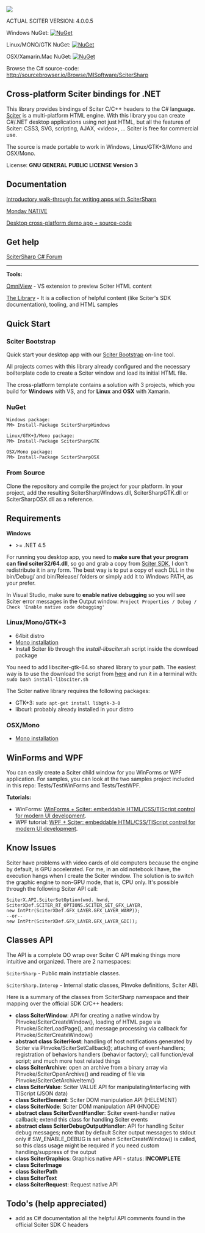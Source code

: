 ![](http://misoftware.rs/Content/BlogCDN/csharp-bindings.png)

ACTUAL SCITER VERSION: 4.0.0.5

Windows NuGet: [![NuGet](https://img.shields.io/badge/nuget-v2.0.9-blue.svg)](https://www.nuget.org/packages/SciterSharpWindows/)

Linux/MONO/GTK NuGet: [![NuGet](https://img.shields.io/badge/nuget-v2.0.9-blue.svg)](https://www.nuget.org/packages/SciterSharpGTK/)

OSX/Xamarin.Mac NuGet: [![NuGet](https://img.shields.io/badge/nuget-v2.0.9-blue.svg)](https://www.nuget.org/packages/SciterSharpOSX/)

Browse the C# source-code: http://sourcebrowser.io/Browse/MISoftware/SciterSharp

## Cross-platform Sciter bindings for .NET

This library provides bindings of Sciter C/C++ headers to the C# language. [Sciter](http://sciter.com/download/) is a multi-platform HTML engine. With this library you can create C#/.NET desktop applications using not just HTML, but all the features of Sciter: CSS3, SVG, scripting, AJAX, &lt;video&gt;, ... Sciter is free for commercial use.

The source is made portable to work in Windows, Linux/GTK+3/Mono and OSX/Mono.

License: **GNU GENERAL PUBLIC LICENSE Version 3**

## Documentation

[Introductory walk-through for writing apps with SciterSharp](http://www.codeproject.com/Articles/1057199/Sciter-HTML-Csharp-based-desktop-apps-walkthrough)

[Monday NATIVE]()

[Desktop cross-platform demo app + source-code](https://github.com/midiway/OctoDeskdex)

## Get help

[SciterSharp C# Forum](http://sciter.com/forums/forum/scitersharp-c/)

---

**Tools:**

[OmniView](http://misoftware.rs/Home/Post/OmniView) - VS extension to preview Sciter HTML content

[The Library](http://misoftware.rs/Home/Post/TheLibrary) - It is a collection of helpful content (like Sciter's SDK documentation), tooling, and HTML samples

## Quick Start

### Sciter Bootstrap

Quick start your desktop app with our [Sciter Bootstrap](http://misoftware.rs/Bootstrap) on-line tool.

All projects comes with this library already configured and the necessary boilterplate code to create a Sciter window and load its initial HTML file.

The cross-platform template contains a solution with 3 projects, which you build for **Windows** with VS, and for **Linux** and **OSX** with Xamarin.

### NuGet

```
Windows package:
PM> Install-Package SciterSharpWindows

Linux/GTK+3/Mono package:
PM> Install-Package SciterSharpGTK

OSX/Mono package:
PM> Install-Package SciterSharpOSX
```

### From Source

Clone the repository and compile the project for your platform. In your project, add the resulting SciterSharpWindows.dll, SciterSharpGTK.dll or SciterSharpOSX.dll as a reference.

## Requirements

**Windows**

- &gt;= .NET 4.5

For running you desktop app, you need to **make sure that your program can find sciter32/64.dll**, so go and grab a copy from [Sciter SDK](http://sciter.com/sdk/sciter-sdk-3.zip), I don't redistribute it in any form. The best way is to put a copy of each DLL in the bin/Debug/ and bin/Release/ folders or simply add it to Windows PATH, as your prefer.

In Visual Studio, make sure to **enable native debugging** so you will see Sciter error messages in the Output window: ```Project Properties / Debug / Check 'Enable native code debugging'```
 
### Linux/Mono/GTK+3

- 64bit distro
- [Mono installation](http://www.mono-project.com/docs/getting-started/install/linux/)
- Install Sciter lib through the *install-libsciter.sh* script inside the download package

You need to add libsciter-gtk-64.so shared library to your path. The easiest way is to use the download the script from [here](https://raw.githubusercontent.com/midiway/SciterBootstrap-CSharp/TemplateMultiPlatform/install-libsciter.sh) and run it in a terminal with: ```sudo bash install-libsciter.sh```

The Sciter native library requires the following packages:

- GTK+3: ```sudo apt-get install libgtk-3-0```
- libcurl: probably already installed in your distro

### OSX/Mono

- [Mono installation](http://www.mono-project.com/docs/getting-started/install/mac/)

## WinForms and WPF

You can easily create a Sciter child window for you WinForms or WPF application. For samples, you can look at the two samples project included in this repo: Tests/TestWinForms and Tests/TestWPF.

**Tutorials:**

- WinForms: [WinForms + Sciter: embeddable HTML/CSS/TIScript control for modern UI development](https://www.codeproject.com/Articles/1162179/WinForms-plusSciter-embeddable-HTML-CSS-TIScript-c).
- WPF tutorial: [WPF + Sciter: embeddable HTML/CSS/TIScript control for modern UI development](https://www.codeproject.com/Articles/1166329/WPF-plus-Sciter-Embeddable-HTML-CSS-TIScript-Contr).


## Know Issues

Sciter have problems with video cards of old computers because the engine by default, is GPU accelerated. For me, in an old notebook I have, the execution hangs when I create the Sciter window. The solution is to switch the graphic engine to non-GPU mode, that is, CPU only. It's possible through the following Sciter API call:

```
SciterX.API.SciterSetOption(wnd._hwnd, SciterXDef.SCITER_RT_OPTIONS.SCITER_SET_GFX_LAYER,
new IntPtr(SciterXDef.GFX_LAYER.GFX_LAYER_WARP));
--or--
new IntPtr(SciterXDef.GFX_LAYER.GFX_LAYER_GDI));
```

## Classes API

The API is a complete OO wrap over Sciter C API making things more intuitive and organized.
There are 2 namespaces:

```SciterSharp``` - Public main instatiable classes.

```SciterSharp.Interop``` - Internal static classes, PInvoke definitions, Sciter ABI.

Here is a summary of the classes from SciterSharp namespace and their mapping over the official SDK C/C++ headers:

- **class SciterWindow**: API for creating a native window by PInvoke/SciterCreateWindow(), loading of HTML page via PInvoke/SciterLoadPage(), and message processing via callback for PInvoke/SciterCreateWindow()
- **abstract class SciterHost**: handling of host notifications generated by Sciter via PInvoke/SciterSetCallback(); attaching of event-handlers; registration of behaviors handlers (behavior factory); call function/eval script; and much more host related things
- **class SciterArchive**: open an archive from a binary array via PInvoke/SciterOpenArchive() and reading of file via PInvoke/SciterGetArchiveItem()
- **class SciterValue**: Sciter VALUE API for manipulating/interfacing with TIScript (JSON data)
- **class SciterElement**: Sciter DOM manipulation API (HELEMENT)
- **class SciterNode**: Sciter DOM manipulation API (HNODE)
- **abstract class SciterEventHandler**: Sciter event-handler native callback; extend this class for handling Sciter events
- **abstract class SciterDebugOutputHandler**: API for handling Sciter debug messages; note that by default Sciter output messages to stdout only if SW_ENABLE_DEBUG is set when SciterCreateWindow() is called, so this class usage might be required if you need custom handling/suppress of the output
- **class SciterGraphics**: Graphics native API - status: **INCOMPLETE**
- **class SciterImage**
- **class SciterPath**
- **class SciterText**
- **class SciterRequest**: Request native API

## Todo's (help appreciated) 

- add as C# documentation all the helpful API comments found in the official Sciter SDK C headers
